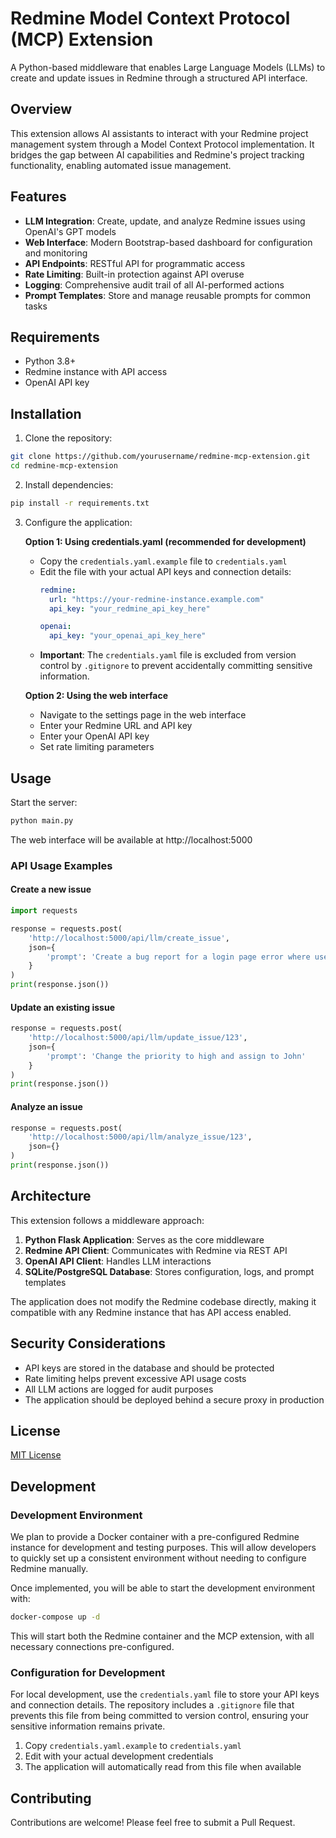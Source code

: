 # Redmine Model Context Protocol (MCP) Extension

A Python-based middleware that enables Large Language Models (LLMs) to create and update issues in Redmine through a structured API interface.

## Overview

This extension allows AI assistants to interact with your Redmine project management system through a Model Context Protocol implementation. It bridges the gap between AI capabilities and Redmine's project tracking functionality, enabling automated issue management.

## Features

- **LLM Integration**: Create, update, and analyze Redmine issues using OpenAI's GPT models
- **Web Interface**: Modern Bootstrap-based dashboard for configuration and monitoring
- **API Endpoints**: RESTful API for programmatic access
- **Rate Limiting**: Built-in protection against API overuse
- **Logging**: Comprehensive audit trail of all AI-performed actions
- **Prompt Templates**: Store and manage reusable prompts for common tasks

## Requirements

- Python 3.8+
- Redmine instance with API access
- OpenAI API key

## Installation

1. Clone the repository:
```bash
git clone https://github.com/yourusername/redmine-mcp-extension.git
cd redmine-mcp-extension
```

2. Install dependencies:
```bash
pip install -r requirements.txt
```

3. Configure the application:

   **Option 1: Using credentials.yaml (recommended for development)**
   - Copy the `credentials.yaml.example` file to `credentials.yaml`
   - Edit the file with your actual API keys and connection details:
     ```yaml
     redmine:
       url: "https://your-redmine-instance.example.com"
       api_key: "your_redmine_api_key_here"
     
     openai:
       api_key: "your_openai_api_key_here"
     ```
   - **Important**: The `credentials.yaml` file is excluded from version control by `.gitignore` to prevent accidentally committing sensitive information.

   **Option 2: Using the web interface**
   - Navigate to the settings page in the web interface
   - Enter your Redmine URL and API key
   - Enter your OpenAI API key
   - Set rate limiting parameters

## Usage

Start the server:
```bash
python main.py
```

The web interface will be available at http://localhost:5000

### API Usage Examples

#### Create a new issue

```python
import requests

response = requests.post(
    'http://localhost:5000/api/llm/create_issue',
    json={
        'prompt': 'Create a bug report for a login page error where users receive 404 error after login attempt'
    }
)
print(response.json())
```

#### Update an existing issue

```python
response = requests.post(
    'http://localhost:5000/api/llm/update_issue/123',
    json={
        'prompt': 'Change the priority to high and assign to John'
    }
)
print(response.json())
```

#### Analyze an issue

```python
response = requests.post(
    'http://localhost:5000/api/llm/analyze_issue/123',
    json={}
)
print(response.json())
```

## Architecture

This extension follows a middleware approach:

1. **Python Flask Application**: Serves as the core middleware
2. **Redmine API Client**: Communicates with Redmine via REST API
3. **OpenAI API Client**: Handles LLM interactions
4. **SQLite/PostgreSQL Database**: Stores configuration, logs, and prompt templates

The application does not modify the Redmine codebase directly, making it compatible with any Redmine instance that has API access enabled.

## Security Considerations

- API keys are stored in the database and should be protected
- Rate limiting helps prevent excessive API usage costs
- All LLM actions are logged for audit purposes
- The application should be deployed behind a secure proxy in production

## License

[MIT License](LICENSE)

## Development

### Development Environment

We plan to provide a Docker container with a pre-configured Redmine instance for development and testing purposes. This will allow developers to quickly set up a consistent environment without needing to configure Redmine manually.

Once implemented, you will be able to start the development environment with:

```bash
docker-compose up -d
```

This will start both the Redmine container and the MCP extension, with all necessary connections pre-configured.

### Configuration for Development

For local development, use the `credentials.yaml` file to store your API keys and connection details. The repository includes a `.gitignore` file that prevents this file from being committed to version control, ensuring your sensitive information remains private.

1. Copy `credentials.yaml.example` to `credentials.yaml`
2. Edit with your actual development credentials
3. The application will automatically read from this file when available

## Contributing

Contributions are welcome! Please feel free to submit a Pull Request.